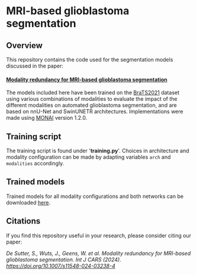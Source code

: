 # MRI-based glioblastoma segmentation

## Overview

This repository contains the code used for the segmentation models discussed in the paper:

#### [Modality redundancy for MRI-based glioblastoma segmentation](doi.org/10.1007/s11548-024-03238-4)

The models included here have been trained on the [BraTS2021](https://www.kaggle.com/datasets/dschettler8845/brats-2021-task1) dataset using various combinations of modalities to evaluate the impact of the different modalities on automated glioblastoma segmentation, and are based on nnU-Net and SwinUNETR architectures. Implementations were made using [MONAI](https://github.com/Project-MONAI) version 1.2.0.

<!-- ![Summary of the workflow.](https://media.springernature.com/full/springer-static/image/art%3A10.1007%2Fs11548-024-03238-4/MediaObjects/11548_2024_3238_Fig1_HTML.png?as=webp) -->

## Training script

The training script is found under '**training.py**'. Choices in architecture and modality configuration can be made by adapting variables `arch` and `modalities` accordingly.

## Trained models

Trained models for all modality configurations and both networks can be downloaded [here](https://drive.google.com/drive/folders/15tiAk2PcOAgedWPIRqg0HGwkklxRA1mO?usp=sharing).  

## Citations

If you find this repository useful in your research, please consider citing our paper:

*De Sutter, S., Wuts, J., Geens, W. et al. Modality redundancy for MRI-based glioblastoma segmentation. Int J CARS (2024). https://doi.org/10.1007/s11548-024-03238-4* 
